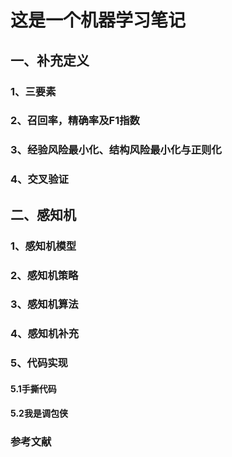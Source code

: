 # 这是一个机器学习笔记
## 一、补充定义
### 1、三要素
### 2、召回率，精确率及F1指数
### 3、经验风险最小化、结构风险最小化与正则化
### 4、交叉验证
## 二、感知机
### 1、感知机模型
### 2、感知机策略
### 3、感知机算法
### 4、感知机补充
### 5、代码实现
#### 5.1手撕代码
#### 5.2我是调包侠
### 参考文献
